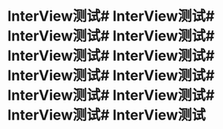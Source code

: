 # InterView测试# InterView测试# InterView测试# InterView测试# InterView测试# InterView测试# InterView测试# InterView测试# InterView测试# InterView测试# InterView测试# InterView测试
